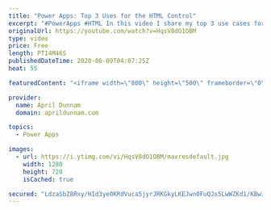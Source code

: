 ```yaml
---
title: "Power Apps: Top 3 Uses for the HTML Control"
excerpt: "#PowerApps #HTML In this video I share my top 3 use cases for the HTML Control in Power Apps.  This one control can really take your apps to the next level.  Learn how you can use this control for all kinds of uses in your apps like:  ✅ Custom Visuals  ✅ Displaying Rich Text from SharePoint ✅ Printing"
originalUrl: https://youtube.com/watch?v=HqsV8dO1OBM
type: video
price: Free
length: PT14M46S
publishedDateTime: 2020-06-09T04:07:25Z
heat: 55

featuredContent: "<iframe width=\"800\" height=\"500\" frameborder=\"0\" src=\"https://www.youtube.com/embed/HqsV8dO1OBM\" allow=\"accelerometer; autoplay; encrypted-media; gyroscope; picture-in-picture\" allowfullscreen></iframe>"

provider:
  name: April Dunnam
  domain: aprildunnam.com

topics:
  - Power Apps

images:
  - url: https://i.ytimg.com/vi/HqsV8dO1OBM/maxresdefault.jpg
    width: 1280
    height: 720
    isCached: true

secured: "LdzaSbZ8Rxy/HId3ye0KRdVuca5jyrJRKGkyLKEJwn0FuQJs5LwWZKd1/KBw3pcvjtg+vylt7PJp23oSm3ANhFMSzfn6AaimOCW+JD9lbNWVx/fyc8z7MRutI4mzksezv4lug4TKEAIPFGggk6hyp/+gAzGClPPZdhw+4HkZmVaeyYdm8bPvW/GfRAwnRD6kmou195SxGx0MtW3DeWQzcA/4fKlzjeIHV6VGTQzzSue8L/8qLxI4HPkEydwEBasybrxve8UTo3M4SEtYfs+3nyhOcGA4lTtW/rPH3aqHJXkJKR30LfX29DdXgKCzj1XYvidVjzVL9XSNCzy+UO8hmfMm16e1iSd8t8RXxfIvID5DHtzOtj3uazeZU1vc6sxgzBc90yvo41zCWtNBid3/oQ==;4VzfUoyYMcWamPI0WjBMBA=="
---
```


